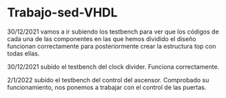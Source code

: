 # Trabajo-sed-VHDL
30/12/2021 vamos a ir subiendo los testbench para ver que los códigos de cada una de las componentes en las que hemos dividido el diseño funcionan correctamente para posteriormente crear la estructura top con todas ellas.

30/12/2021 subido el testbench del clock divider. Funciona correctamente.

2/1/2022 subido el testbench del control del ascensor. Comprobado su funcionamiento, nos ponemos a trabajar con el control de las puertas.
